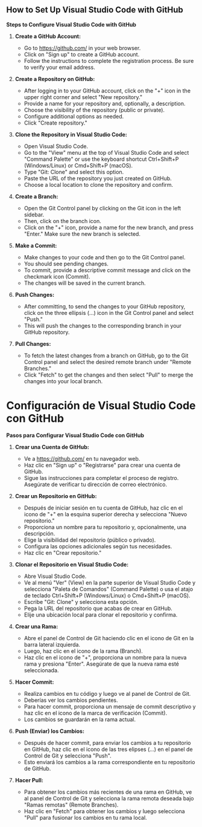 ## How to Set Up Visual Studio Code with GitHub

**Steps to Configure Visual Studio Code with GitHub**

1. **Create a GitHub Account:**
   - Go to https://github.com/ in your web browser.
   - Click on "Sign up" to create a GitHub account.
   - Follow the instructions to complete the registration process. Be sure to verify your email address.

2. **Create a Repository on GitHub:**
   - After logging in to your GitHub account, click on the "+" icon in the upper right corner and select "New repository."
   - Provide a name for your repository and, optionally, a description.
   - Choose the visibility of the repository (public or private).
   - Configure additional options as needed.
   - Click "Create repository."

3. **Clone the Repository in Visual Studio Code:**
   - Open Visual Studio Code.
   - Go to the "View" menu at the top of Visual Studio Code and select "Command Palette" or use the keyboard shortcut Ctrl+Shift+P (Windows/Linux) or Cmd+Shift+P (macOS).
   - Type "Git: Clone" and select this option.
   - Paste the URL of the repository you just created on GitHub.
   - Choose a local location to clone the repository and confirm.

4. **Create a Branch:**
   - Open the Git Control panel by clicking on the Git icon in the left sidebar.
   - Then, click on the branch icon.
   - Click on the "+" icon, provide a name for the new branch, and press "Enter." Make sure the new branch is selected.

5. **Make a Commit:**
   - Make changes to your code and then go to the Git Control panel.
   - You should see pending changes.
   - To commit, provide a descriptive commit message and click on the checkmark icon (Commit).
   - The changes will be saved in the current branch.

6. **Push Changes:**
   - After committing, to send the changes to your GitHub repository, click on the three ellipsis (...) icon in the Git Control panel and select "Push."
   - This will push the changes to the corresponding branch in your GitHub repository.

7. **Pull Changes:**
   - To fetch the latest changes from a branch on GitHub, go to the Git Control panel and select the desired remote branch under "Remote Branches."
   - Click "Fetch" to get the changes and then select "Pull" to merge the changes into your local branch.

# Configuración de Visual Studio Code con GitHub

**Pasos para Configurar Visual Studio Code con GitHub**

1. **Crear una Cuenta de GitHub:**
   - Ve a https://github.com/ en tu navegador web.
   - Haz clic en "Sign up" o "Registrarse" para crear una cuenta de GitHub.
   - Sigue las instrucciones para completar el proceso de registro. Asegúrate de verificar tu dirección de correo electrónico.

2. **Crear un Repositorio en GitHub:**
   - Después de iniciar sesión en tu cuenta de GitHub, haz clic en el icono de "+" en la esquina superior derecha y selecciona "Nuevo repositorio."
   - Proporciona un nombre para tu repositorio y, opcionalmente, una descripción.
   - Elige la visibilidad del repositorio (público o privado).
   - Configura las opciones adicionales según tus necesidades.
   - Haz clic en "Crear repositorio."

3. **Clonar el Repositorio en Visual Studio Code:**
   - Abre Visual Studio Code.
   - Ve al menú "Ver" (View) en la parte superior de Visual Studio Code y selecciona "Paleta de Comandos" (Command Palette) o usa el atajo de teclado Ctrl+Shift+P (Windows/Linux) o Cmd+Shift+P (macOS).
   - Escribe "Git: Clone" y selecciona esta opción.
   - Pega la URL del repositorio que acabas de crear en GitHub.
   - Elije una ubicación local para clonar el repositorio y confirma.

4. **Crear una Rama:**
   - Abre el panel de Control de Git haciendo clic en el icono de Git en la barra lateral izquierda.
   - Luego, haz clic en el icono de la rama (Branch).
   - Haz clic en el icono de "+", proporciona un nombre para la nueva rama y presiona "Enter". Asegúrate de que la nueva rama esté seleccionada.

5. **Hacer Commit:**
   - Realiza cambios en tu código y luego ve al panel de Control de Git.
   - Deberías ver los cambios pendientes.
   - Para hacer commit, proporciona un mensaje de commit descriptivo y haz clic en el icono de la marca de verificación (Commit).
   - Los cambios se guardarán en la rama actual.

6. **Push (Enviar) los Cambios:**
   - Después de hacer commit, para enviar los cambios a tu repositorio en GitHub, haz clic en el icono de las tres elipses (...) en el panel de Control de Git y selecciona "Push".
   - Esto enviará los cambios a la rama correspondiente en tu repositorio de GitHub.

7. **Hacer Pull:**
   - Para obtener los cambios más recientes de una rama en GitHub, ve al panel de Control de Git y selecciona la rama remota deseada bajo "Ramas remotas" (Remote Branches).
   - Haz clic en "Fetch" para obtener los cambios y luego selecciona "Pull" para fusionar los cambios en tu rama local.

